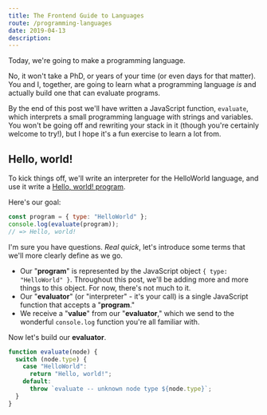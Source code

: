 ```yaml
---
title: The Frontend Guide to Languages
route: /programming-languages
date: 2019-04-13
description: 
---
```


Today, we're going to make a programming language.

No, it won't take a PhD, or years of your time (or even days for that matter). You and I, together, are going to learn what a programming language _is_ and actually build one that can evaluate programs.

By the end of this post we'll have written a JavaScript function, `evaluate`, which interprets a small programming language with strings and variables. You won't be going off and rewriting your stack in it (though you're certainly welcome to try!), but I hope it's a fun exercise to learn a lot from.

## Hello, world!

To kick things off, we'll write an interpreter for the HelloWorld language, and use it write a [Hello, world! program](https://en.wikipedia.org/wiki/%22Hello,_World!%22_program). 

Here's our goal:

```js
const program = { type: "HelloWorld" };
console.log(evaluate(program));
// => Hello, world!
```

I'm sure you have questions. _Real quick_, let's introduce some terms that we'll more clearly define as we go.

* Our "**program**" is represented by the JavaScript object `{ type: "HelloWorld" }`. Throughout this post, we'll be adding more and more things to this object. For now, there's not much to it.
* Our "**evaluator**" (or "interpreter" - it's your call) is a single JavaScript function that accepts a "**program**."
* We receive a "**value**" from our "**evaluator**," which we send to the wonderful `console.log` function you're all familiar with.

Now let's build our **evaluator**.

```js
function evaluate(node) {
  switch (node.type) {
    case "HelloWorld":
      return "Hello, world!";
    default:
      throw `evaluate -- unknown node type ${node.type}`;
  }
}
```